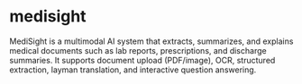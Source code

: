 # medisight
MediSight is a multimodal AI system that extracts, summarizes, and explains medical documents such as lab reports, prescriptions, and discharge summaries. It supports document upload (PDF/image), OCR, structured extraction, layman translation, and interactive question answering.
